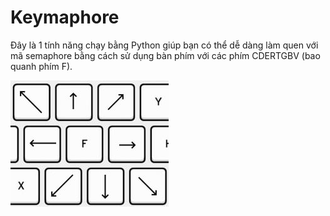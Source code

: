 # Keymaphore
 
Đây là 1 tính năng chạy bằng Python giúp bạn có thể dễ dàng làm quen với mã semaphore bằng cách sử dụng bàn phím với các phím CDERTGBV (bao quanh phím F).

![alt text](image.jfif)
